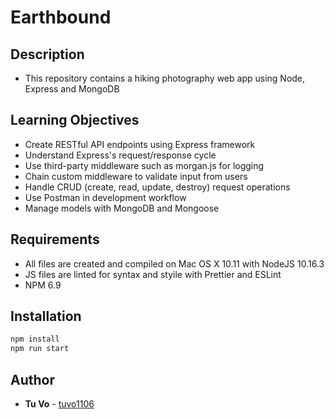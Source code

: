 # Earthbound

## Description

- This repository contains a hiking photography web app using Node, Express and MongoDB

## Learning Objectives

- Create RESTful API endpoints using Express framework
- Understand Express's request/response cycle
- Use third-party middleware such as morgan.js for logging
- Chain custom middleware to validate input from users
- Handle CRUD (create, read, update, destroy) request operations
- Use Postman in development workflow
- Manage models with MongoDB and Mongoose

## Requirements

- All files are created and compiled on Mac OS X 10.11 with NodeJS 10.16.3
- JS files are linted for syntax and styile with Prettier and ESLint
- NPM 6.9

## Installation

```js
npm install
npm run start
```

## Author

- **Tu Vo** - [tuvo1106](https://github.com/tuvo1106)
